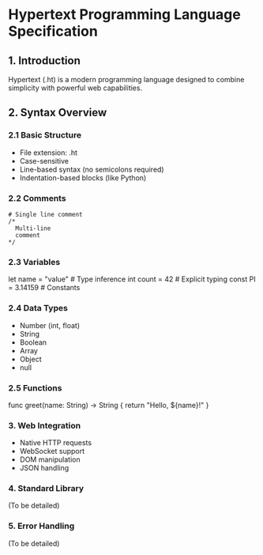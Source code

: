 # Hypertext Programming Language Specification

## 1. Introduction
Hypertext (.ht) is a modern programming language designed to combine simplicity with powerful web capabilities.

## 2. Syntax Overview
### 2.1 Basic Structure
- File extension: .ht
- Case-sensitive
- Line-based syntax (no semicolons required)
- Indentation-based blocks (like Python)

### 2.2 Comments
```
# Single line comment
/*
  Multi-line
  comment
*/
```
### 2.3 Variables
let name = "value"    # Type inference
int count = 42        # Explicit typing
const PI = 3.14159    # Constants
### 2.4 Data Types
- Number (int, float)
- String
- Boolean
- Array
- Object
- null
### 2.5 Functions
func greet(name: String) -> String {
    return "Hello, ${name}!"
}
### 3. Web Integration
- Native HTTP requests
- WebSocket support
- DOM manipulation
- JSON handling
### 4. Standard Library
(To be detailed)

### 5. Error Handling
(To be detailed)
